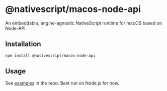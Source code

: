 # @nativescript/macos-node-api

An embeddable, engine-agnostic NativeScript runtime for macOS based on Node-API.

## Installation

```sh
npm install @nativescript/macos-node-api
```

## Usage

See [examples](https://github.com/NativeScript/runtime-node-api/tree/main/examples) in the repo. Best run on Node.js for now.